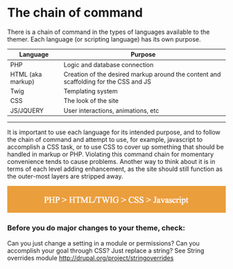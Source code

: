 # The chain of command

There is a chain of command in the types of languages available to the themer. Each language (or scripting language) has its own purpose.

| Language | Purpose |
| -- | -- |
| PHP | Logic and database connection |
| HTML (aka markup) | Creation of the desired markup around the content and scaffolding for the CSS and JS |
| Twig | Templating system |
| CSS | The look of the site |
| JS/JQUERY | User interactions, animations, etc |



---

It is important to use each language for its intended purpose, and to follow the chain of command and attempt to use, for example, javascript to accomplish a CSS task, or to use CSS to cover up something that should be handled in markup or PHP. Violating this command chain for momentary convenience tends to cause problems. Another way to think about it is in terms of each level adding enhancement, as the site should still function as the outer-most layers are stripped away.

![](chain.png)


### Before you do major changes to your theme, check:


Can you just change a setting in a module or permissions?
Can you accomplish your goal through CSS?
Just replace a string? See String overrides module http://drupal.org/project/stringoverrides
